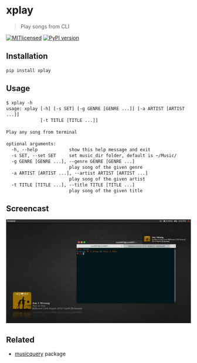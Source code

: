 # xplay

> Play songs from CLI

[![MITlicensed](https://img.shields.io/badge/license-MIT-blue.svg)](https://raw.githubusercontent.com/prdpx7/xplay/master/LICENSE)
[![PyPI version](https://badge.fury.io/py/xplay.svg)](https://badge.fury.io/py/xplay)

## Installation
```
pip install xplay
```
## Usage
```
$ xplay -h
usage: xplay [-h] [-s SET] [-g GENRE [GENRE ...]] [-a ARTIST [ARTIST ...]]
             [-t TITLE [TITLE ...]]

Play any song from terminal

optional arguments:
  -h, --help            show this help message and exit
  -s SET, --set SET     set music_dir folder, default is ~/Music/
  -g GENRE [GENRE ...], --genre GENRE [GENRE ...]
                        play song of the given genre
  -a ARTIST [ARTIST ...], --artist ARTIST [ARTIST ...]
                        play song of the given artist
  -t TITLE [TITLE ...], --title TITLE [TITLE ...]
                        play song of the given title
```
## Screencast
![GithubSnap](./screencast.gif)
## Related
  * [musicquery](https://github.com/prdpx7/musicquery) package

